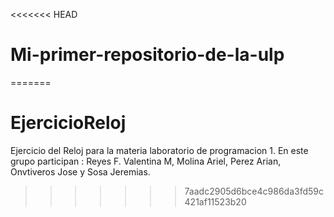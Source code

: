 <<<<<<< HEAD
# Mi-primer-repositorio-de-la-ulp
=======
# EjercicioReloj
Ejercicio del Reloj para la materia laboratorio de programacion 1. 
En este grupo participan : Reyes F. Valentina M, Molina Ariel, Perez Arian, Onvtiveros Jose y Sosa Jeremias.
>>>>>>> 7aadc2905d6bce4c986da3fd59c421af11523b20
